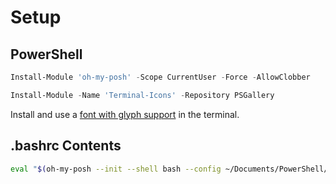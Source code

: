 # Setup

## PowerShell

``` powershell
Install-Module 'oh-my-posh' -Scope CurrentUser -Force -AllowClobber
```

``` powershell
Install-Module -Name 'Terminal-Icons' -Repository PSGallery
```

Install and use a [font with glyph support](https://www.nerdfonts.com/font-downloads) in the terminal.

## .bashrc Contents

``` bash
eval "$(oh-my-posh --init --shell bash --config ~/Documents/PowerShell/omp/custom-theme.omp.json)"
```
